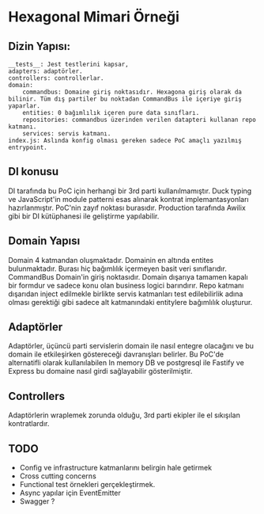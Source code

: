 # Hexagonal Mimari Örneği

## Dizin Yapısı:

```
__tests__: Jest testlerini kapsar,
adapters: adaptörler.
controllers: controllerlar.
domain:
    commandbus: Domaine giriş noktasıdır. Hexagona giriş olarak da bilinir. Tüm dış partiler bu noktadan CommandBus ile içeriye giriş yaparlar.
    entities: 0 bağımlılık içeren pure data sınıfları.
    repositories: commandbus üzerinden verilen datapteri kullanan repo katmanı.
    services: servis katmanı.
index.js: Aslında konfig olması gereken sadece PoC amaçlı yazılmış entrypoint.
``` 
## DI konusu

DI tarafında bu PoC için herhangi bir 3rd parti kullanılmamıştır. Duck typing ve JavaScript'in module patterni esas alınarak kontrat implemantasyonları hazırlanmıştır. PoC'nin zayıf noktası burasıdır. Production tarafında Awilix gibi bir DI kütüphanesi ile geliştirme yapılabilir.

## Domain Yapısı

Domain 4 katmandan oluşmaktadır. Domainin en altında entites bulunmaktadır. Burası hiç bağımlılık içermeyen basit veri sınıflarıdır. CommandBus Domain'in giriş noktasıdır. Domain dışarıya tamamen kapalı bir formdur ve sadece konu olan business logici barındırır. Repo katmanı dışarıdan inject edilmekle birlikte servis katmanları test edilebilirlik adına olması gerektiği gibi sadece alt katmanındaki entitylere bağımlılık oluşturur.

## Adaptörler

Adaptörler, üçüncü parti servislerin domain ile nasıl entegre olacağını ve bu domain ile etkileşirken göstereceği davranışları belirler. Bu PoC'de alternatifli olarak kullanılabilen In memory DB ve postgresql ile Fastify ve Express bu domaine nasıl girdi sağlayabilir gösterilmiştir.

## Controllers

Adaptörlerin wraplemek zorunda olduğu, 3rd parti ekipler ile el sıkışılan kontratlardır. 

## TODO

- Config ve infrastructure katmanlarını belirgin hale getirmek
- Cross cutting concerns 
- Functional test örnekleri gerçekleştirmek.
- Async yapılar için EventEmitter
- Swagger ?